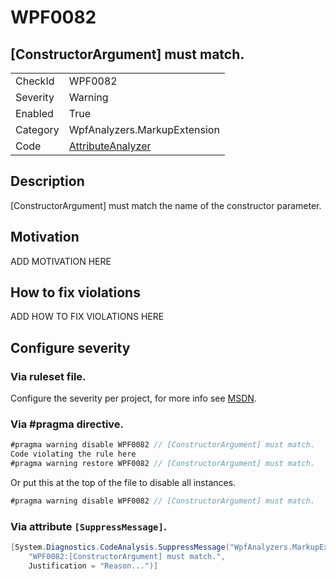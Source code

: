 # WPF0082
## [ConstructorArgument] must match.

<!-- start generated table -->
<table>
  <tr>
    <td>CheckId</td>
    <td>WPF0082</td>
  </tr>
  <tr>
    <td>Severity</td>
    <td>Warning</td>
  </tr>
  <tr>
    <td>Enabled</td>
    <td>True</td>
  </tr>
  <tr>
    <td>Category</td>
    <td>WpfAnalyzers.MarkupExtension</td>
  </tr>
  <tr>
    <td>Code</td>
    <td><a href="https://github.com/DotNetAnalyzers/WpfAnalyzers/blob/master/WpfAnalyzers/Analyzers/AttributeAnalyzer.cs">AttributeAnalyzer</a></td>
  </tr>
</table>
<!-- end generated table -->

## Description

[ConstructorArgument] must match the name of the constructor parameter.

## Motivation

ADD MOTIVATION HERE

## How to fix violations

ADD HOW TO FIX VIOLATIONS HERE

<!-- start generated config severity -->
## Configure severity

### Via ruleset file.

Configure the severity per project, for more info see [MSDN](https://msdn.microsoft.com/en-us/library/dd264949.aspx).

### Via #pragma directive.
```C#
#pragma warning disable WPF0082 // [ConstructorArgument] must match.
Code violating the rule here
#pragma warning restore WPF0082 // [ConstructorArgument] must match.
```

Or put this at the top of the file to disable all instances.
```C#
#pragma warning disable WPF0082 // [ConstructorArgument] must match.
```

### Via attribute `[SuppressMessage]`.

```C#
[System.Diagnostics.CodeAnalysis.SuppressMessage("WpfAnalyzers.MarkupExtension", 
    "WPF0082:[ConstructorArgument] must match.", 
    Justification = "Reason...")]
```
<!-- end generated config severity -->